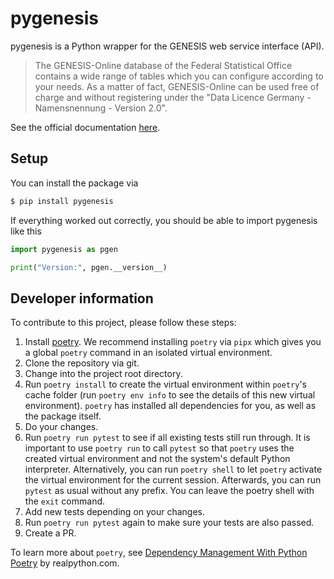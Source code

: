 # pygenesis

pygenesis is a Python wrapper for the GENESIS web service interface (API). 

> The GENESIS-Online database of the Federal Statistical Office contains a wide range of tables which you can configure according to your needs. As a matter of fact, GENESIS-Online can be used free of charge and without registering under the "Data Licence Germany - Namensnennung - Version 2.0".

See the official documentation [here](https://www.destatis.de/EN/Service/OpenData/api-webservice.html).

## Setup

You can install the package via 

```bash
$ pip install pygenesis
```

If everything worked out correctly, you should be able to import pygenesis like this

```python
import pygenesis as pgen

print("Version:", pgen.__version__)
``` 

## Developer information

To contribute to this project, please follow these steps:

1. Install [poetry](https://python-poetry.org/docs/). We recommend installing `poetry` via `pipx` which gives you a global `poetry` command in an isolated virtual environment. 
2. Clone the repository via git.
3. Change into the project root directory.
4. Run `poetry install` to create the virtual environment within `poetry`'s cache folder (run `poetry env info` to see the details of this new virtual environment). `poetry` has installed all dependencies for you, as well as the package itself.
5. Do your changes.
6. Run `poetry run pytest` to see if all existing tests still run through. It is important to use `poetry run` to call `pytest` so that `poetry` uses the created virtual environment and not the system's default Python interpreter. Alternatively, you can run `poetry shell` to let `poetry` activate the virtual environment for the current session. Afterwards, you can run `pytest` as usual without any prefix. You can leave the poetry shell with the `exit` command.
7. Add new tests depending on your changes.
8. Run `poetry run pytest` again to make sure your tests are also passed.
9.  Create a PR.

To learn more about `poetry`, see [Dependency Management With Python Poetry](https://realpython.com/dependency-management-python-poetry/#command-reference) by realpython.com.